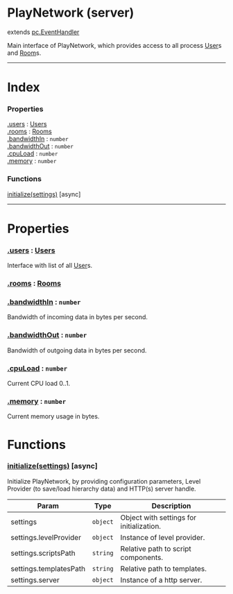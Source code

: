 # PlayNetwork (server)
extends [pc.EventHandler]

Main interface of PlayNetwork, which provides access to all process [User]s and [Room]s.

---

# Index

### Properties

<a href='#property_users'>.users</a> : [Users]  
<a href='#property_rooms'>.rooms</a> : [Rooms]  
<a href='#property_bandwidthIn'>.bandwidthIn</a> : `number`  
<a href='#property_bandwidthOut'>.bandwidthOut</a> : `number`  
<a href='#property_cpuLoad'>.cpuLoad</a> : `number`  
<a href='#property_memory'>.memory</a> : `number`  


### Functions

<a href='#function_initialize'>initialize(settings)</a> [async]  


---


# Properties

<a name='property_users'></a>
### <a href='#property_users'>.users</a> : [Users]  
Interface with list of all [User]s.

<a name='property_rooms'></a>
### <a href='#property_rooms'>.rooms</a> : [Rooms]  

<a name='property_bandwidthIn'></a>
### <a href='#property_bandwidthIn'>.bandwidthIn</a> : `number`  
Bandwidth of incoming data in bytes per second.

<a name='property_bandwidthOut'></a>
### <a href='#property_bandwidthOut'>.bandwidthOut</a> : `number`  
Bandwidth of outgoing data in bytes per second.

<a name='property_cpuLoad'></a>
### <a href='#property_cpuLoad'>.cpuLoad</a> : `number`  
Current CPU load 0..1.

<a name='property_memory'></a>
### <a href='#property_memory'>.memory</a> : `number`  
Current memory usage in bytes.


# Functions

<a name='function_initialize'></a>
### <a href='#function_initialize'>initialize(settings)</a> [async]  

Initialize PlayNetwork, by providing configuration parameters, Level Provider (to save/load hierarchy data) and HTTP(s) server handle.

| Param | Type | Description |
| --- | --- | --- |
| settings | `object` | Object with settings for initialization. |  
| settings.levelProvider | `object` | Instance of level provider. |  
| settings.scriptsPath | `string` | Relative path to script components. |  
| settings.templatesPath | `string` | Relative path to templates. |  
| settings.server | `object` | Instance of a http server. |  




[pc.EventHandler]: https://developer.playcanvas.com/en/api/pc.EventHandler.html  
[User]: ./User.md  
[Room]: ./Room.md  
[Users]: ./Users.md  
[Rooms]: ./Rooms.md  

